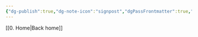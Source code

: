 ```yaml
---
{"dg-publish":true,"dg-note-icon":"signpost","dgPassFrontmatter":true,"noteIcon":"signpost","permalink":"/09-status-notes/to-do/","created":"2025-10-18T12:58:51.040+01:00","updated":"2025-10-21T19:53:36.008+01:00"}
---
```


[[0. Home\|Back home]]